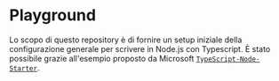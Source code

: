 # Playground

Lo scopo di questo repository è di fornire un setup iniziale della configurazione generale per scrivere in Node.js con Typescript. È stato possibile grazie all'esempio proposto da Microsoft [`TypeScript-Node-Starter`](https://github.com/Microsoft/TypeScript-Node-Starter#typescript-node-starter).